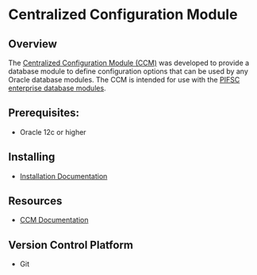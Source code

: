 # Centralized Configuration Module

## Overview
The [Centralized Configuration Module (CCM)](https://gitlab.pifsc.gov/centralized-data-tools/centralized-configuration) was developed to provide a database module to define configuration options that can be used by any Oracle database modules.  The CCM is intended for use with the [PIFSC enterprise database modules](https://sites.google.com/a/noaa.gov/pacific-islands-data-enterprise/software-development#h.9d83pbu11w20).

## Prerequisites:
- Oracle 12c or higher

## Installing
- [Installation Documentation](./docs/Centralized%20Configuration%20-%20Installing%20or%20Upgrading%20the%20Database.md)

## Resources
- [CCM Documentation](./docs/Centralized%20Configuration%20Database%20Documentation.md)

## Version Control Platform
- Git
